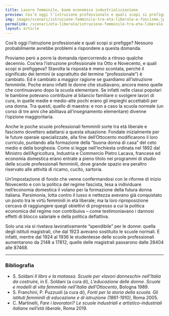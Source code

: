 ```yaml
---
title: Lavoro femminile, boom economico industrializzazione 
preview: Cos’è oggi l’istruzione professionale e quali scopi si prefigge? Nessuno probabilmente avrebbe problemi a rispondere a questa domanda.
img: images/scenari/istruzione-femminile-tra-eta-liberale-e-fascismo.jpg
permalink: /scenari/eta-liberale/istruzione-femminile-tra-eta-liberale-e-fascismo
layout: article
---
```


Cos’è oggi l’istruzione professionale e quali scopi si prefigge? Nessuno probabilmente avrebbe problemi a rispondere a questa domanda. 

Proviamo però a porre la domanda ripercorrendo a ritroso qualche decennio. Cos’era l’istruzione professionale tra Otto e Novecento, e quali scopi si prefiggeva? Stavolta la risposta è meno scontata, perché il significato dei termini (e soprattutto del termine “professionale”) è cambiato. Ed è cambiato a maggior ragione se guardiamo all’istruzione femminile. Poche erano infatti le donne che studiavano; ancora meno quelle che continuavano dopo la scuola elementare. Se infatti nelle classi popolari le bambine potevano contribuire al bilancio familiare o svolgere lavori di cura, in quelle medie e medio-alte pochi erano gli impieghi accettabili per una donna. Tra questi, quello di maestra: e non a caso la scuola normale (un corso di tre anni che abilitava all’insegnamento elementare) divenne l’opzione maggioritaria.

Anche le poche scuole professionali femminili sorte tra età liberale e fascismo dovettero adattarsi a questa situazione. Fondate inizialmente per le future operaie specializzate, alla fine dell’Ottocento modificarono il loro curriculo, puntando alla formazione della “buona donna di casa” del ceto medio e della borghesia. Come si legge nell’inchiesta ordinata nel 1892 dal Ministro dell’Agricoltura, Industria e Commercio Pietro Lacava, francese ed economia domestica erano entrate a pieno titolo nei programmi di studio delle scuole professionali femminili, dove grande spazio era peraltro riservato alle attività di ricamo, cucito, sartoria. 

Un’impostazione di fondo che venne confermandosi con le riforme di inizio Novecento e con la politica del regime fascista, tesa a individuare nell’economia domestica il volano per la formazione della futura donna italiana. Parsimonia, lotta contro il lusso e nettezza avevano già conquistato un posto tra le virtù femminili in età liberale; ma la loro riproposizione cercava di raggiungere quegli obiettivi di progresso a cui la politica economica del regime non contribuiva – come testimoniavano i dannosi effetti di blocco salariale e della politica deflattiva.

Solo una via si rivelava lavorativamente “spendibile” per le donne: quella degli istituti magistrali, che dal 1923 avevano sostituito le scuole normali. E infatti, mentre dal 1924 al 1936 le studentesse delle scuole professionali aumentarono da 2148 a 17812, quelle delle magistrali passarono dalle 28404 alle 87468. 


---

### Bibliografia
- S. Soldani *Il libro e la matassa. Scuole per «lavori donneschi» nell’Italia da costruire*, in E. Soldani (a cura di), *L’educazione delle donne. Scuole e modelli di vita femminile nell’Italia dell’Ottocento*, Bologna 1989. 
- S. Franchini, P. Puzzuoli (a cura di), *Fonti per la storia della scuola. Gli istituti femminili di educazione e di istruzione (1861-1910)*, Roma 2005.
- C. Martinelli, *Fare i lavoratori? Le scuole industriali e artistico-industriali italiane nell’età liberale*, Roma 2019.